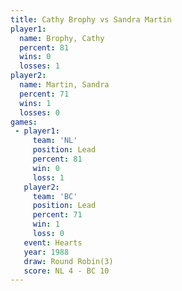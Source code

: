 ```yaml
---
title: Cathy Brophy vs Sandra Martin
player1:              
  name: Brophy, Cathy 
  percent: 81         
  wins: 0             
  losses: 1           
player2:              
  name: Martin, Sandra
  percent: 71         
  wins: 1             
  losses: 0           
games:
 - player1:        
     team: 'NL'    
     position: Lead
     percent: 81   
     win: 0        
     loss: 1       
   player2:        
     team: 'BC'    
     position: Lead
     percent: 71   
     win: 1        
     loss: 0       
   event: Hearts       
   year: 1988          
   draw: Round Robin(3)
   score: NL 4 - BC 10 
---
```

